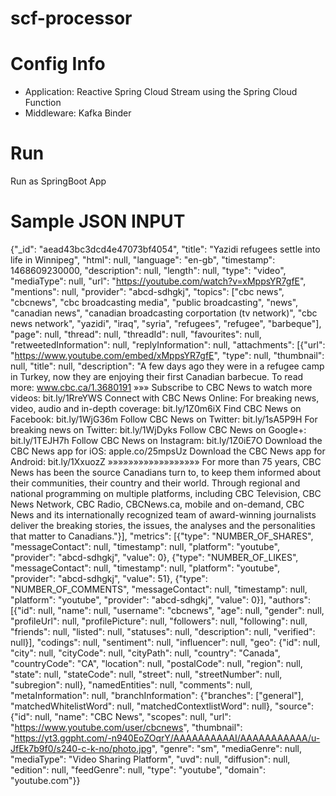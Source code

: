 # scf-processor

Config Info
===========
- Application: Reactive Spring Cloud Stream using the Spring Cloud Function
- Middleware: Kafka Binder

Run
====
Run as SpringBoot App

Sample JSON INPUT
===================
{"_id": "aead43bc3dcd4e47073bf4054", "title": "Yazidi refugees settle into life in Winnipeg", "html": null, "language": "en-gb", "timestamp": 1468609230000, "description": null, "length": null, "type": "video", "mediaType": null, "url": "https://youtube.com/watch?v=xMppsYR7gfE", "mentions": null, "provider": "abcd-sdhgkj", "topics": ["cbc news", "cbcnews", "cbc broadcasting media", "public broadcasting", "news", "canadian news", "canadian broadcasting corportation (tv network)", "cbc news network", "yazidi", "iraq", "syria", "refugees", "refugee", "barbeque"], "page": null, "thread": null, "threadId": null, "favourites": null, "retweetedInformation": null, "replyInformation": null, "attachments": [{"url": "https://www.youtube.com/embed/xMppsYR7gfE", "type": null, "thumbnail": null, "title": null, "description": "A few days ago they were in a refugee camp in Turkey, now they are enjoying their first Canadian barbecue. To read more: www.cbc.ca/1.3680191 »»» Subscribe to CBC News to watch more videos: bit.ly/1RreYWS Connect with CBC News Online: For breaking news, video, audio and in-depth coverage: bit.ly/1Z0m6iX Find CBC News on Facebook: bit.ly/1WjG36m Follow CBC News on Twitter: bit.ly/1sA5P9H For breaking news on Twitter: bit.ly/1WjDyks Follow CBC News on Google+: bit.ly/1TEJH7h Follow CBC News on Instagram: bit.ly/1Z0iE7O Download the CBC News app for iOS: apple.co/25mpsUz Download the CBC News app for Android: bit.ly/1XxuozZ »»»»»»»»»»»»»»»»»» For more than 75 years, CBC News has been the source Canadians turn to, to keep them informed about their communities, their country and their world. Through regional and national programming on multiple platforms, including CBC Television, CBC News Network, CBC Radio, CBCNews.ca, mobile and on-demand, CBC News and its internationally recognized team of award-winning journalists deliver the breaking stories, the issues, the analyses and the personalities that matter to Canadians."}], "metrics": [{"type": "NUMBER_OF_SHARES", "messageContact": null, "timestamp": null, "platform": "youtube", "provider": "abcd-sdhgkj", "value": 0}, {"type": "NUMBER_OF_LIKES", "messageContact": null, "timestamp": null, "platform": "youtube", "provider": "abcd-sdhgkj", "value": 51}, {"type": "NUMBER_OF_COMMENTS", "messageContact": null, "timestamp": null, "platform": "youtube", "provider": "abcd-sdhgkj", "value": 0}], "authors": [{"id": null, "name": null, "username": "cbcnews", "age": null, "gender": null, "profileUrl": null, "profilePicture": null, "followers": null, "following": null, "friends": null, "listed": null, "statuses": null, "description": null, "verified": null}], "codings": null, "sentiment": null, "influencer": null, "geo": {"id": null, "city": null, "cityCode": null, "cityPath": null, "country": "Canada", "countryCode": "CA", "location": null, "postalCode": null, "region": null, "state": null, "stateCode": null, "street": null, "streetNumber": null, "subregion": null}, "namedEntities": null, "comments": null, "metaInformation": null, "branchInformation": {"branches": ["general"], "matchedWhitelistWord": null, "matchedContextlistWord": null}, "source": {"id": null, "name": "CBC News", "scopes": null, "url": "https://www.youtube.com/user/cbcnews", "thumbnail": "https://yt3.ggpht.com/-n940EoZOqrY/AAAAAAAAAAI/AAAAAAAAAAA/u-JfEk7b9f0/s240-c-k-no/photo.jpg", "genre": "sm", "mediaGenre": null, "mediaType": "Video Sharing Platform", "uvd": null, "diffusion": null, "edition": null, "feedGenre": null, "type": "youtube", "domain": "youtube.com"}}
